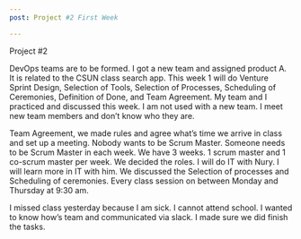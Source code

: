 ```yaml
---
post: Project #2 First Week

---
```


Project #2

DevOps teams are to be formed. I got a new team and assigned product A. It is related to the CSUN class search app. This week 1 will do Venture Sprint Design, Selection of Tools, Selection of Processes, Scheduling of Ceremonies, Definition of Done, and Team Agreement. My team and I practiced and discussed this week. I am not used with a new team. I meet new team members and don’t know who they are.

Team Agreement, we made rules and agree what’s time we arrive in class and set up a meeting. Nobody wants to be Scrum Master. Someone needs to be Scrum Master in each week. We have 3 weeks. 1 scrum master and 1 co-scrum master per week. We decided the roles. I will do IT with Nury. I will learn more in IT with him. We discussed the Selection of processes and Scheduling of ceremonies. Every class session on between Monday and Thursday at 9:30 am.

I missed class yesterday because I am sick. I cannot attend school. I wanted to know how’s team and communicated via slack. I made sure we did finish the tasks. 
